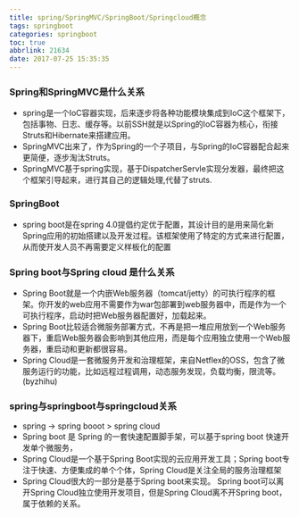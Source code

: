 ```yaml
---
title: spring/SpringMVC/SpringBoot/Springcloud概念
tags: springboot
categories: springboot
toc: true
abbrlink: 21634
date: 2017-07-25 15:35:35
---
```


### Spring和SpringMVC是什么关系
- spring是一个IoC容器实现，后来逐步将各种功能模块集成到IoC这个框架下，包括事物、日志、缓存等。以前SSH就是以Spring的IoC容器为核心，衔接Struts和Hibernate来搭建应用。 
- SpringMVC出来了，作为Spring的一个子项目，与Spring的IoC容器配合起来更简便，逐步淘汰Struts。
- SpringMVC基于spring实现，基于DispatcherServle实现分发器，最终把这个框架引导起来，进行其自己的逻辑处理,代替了struts.




### SpringBoot
- spring boot是在spring 4.0提倡约定优于配置，其设计目的是用来简化新Spring应用的初始搭建以及开发过程。该框架使用了特定的方式来进行配置，从而使开发人员不再需要定义样板化的配置

### Spring boot与Spring cloud 是什么关系
- Spring Boot就是一个内嵌Web服务器（tomcat/jetty）的可执行程序的框架。你开发的web应用不需要作为war包部署到web服务器中，而是作为一个可执行程序，启动时把Web服务器配置好，加载起来。
-  Spring Boot比较适合微服务部署方式，不再是把一堆应用放到一个Web服务器下，重启Web服务器会影响到其他应用，而是每个应用独立使用一个Web服务器，重启动和更新都很容易。 
-  Spring Cloud是一套微服务开发和治理框架，来自Netflex的OSS，包含了微服务运行的功能，比如远程过程调用，动态服务发现，负载均衡，限流等。(byzhihu)

### spring与springboot与springcloud关系
- spring -> spring booot > spring cloud 
- Spring boot 是 Spring 的一套快速配置脚手架，可以基于spring boot 快速开发单个微服务，
- Spring Cloud是一个基于Spring Boot实现的云应用开发工具；Spring boot专注于快速、方便集成的单个个体，Spring Cloud是关注全局的服务治理框架
- Spring Cloud很大的一部分是基于Spring boot来实现。 Spring boot可以离开Spring Cloud独立使用开发项目，但是Spring Cloud离不开Spring boot，属于依赖的关系。 